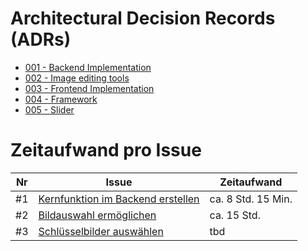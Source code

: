 # Architectural Decision Records (ADRs)

- [001 - Backend Implementation](001-backend-implementation.md)
- [002 - Image editing tools](002-image-editing-tools.md)
- [003 - Frontend Implementation](003-frontend-implementation.md)
- [004 - Framework](004-framework.md)
- [005 - Slider](005-slider.md)



# Zeitaufwand pro Issue

| Nr | Issue                                                                                                   | Zeitaufwand        |
|----|---------------------------------------------------------------------------------------------------------|--------------------|
| #1 | [Kernfunktion im Backend erstellen](https://github.com/mi-classroom/mi-master-wt-beiboot-2024/issues/1) | ca. 8 Std. 15 Min. |
| #2 | [Bildauswahl ermöglichen](https://github.com/mi-classroom/mi-master-wt-beiboot-2024/issues/2)           | ca. 15 Std.        |
| #3 | [Schlüsselbilder auswählen](https://github.com/mi-classroom/mi-master-wt-beiboot-2024/issues/3)         | tbd                |